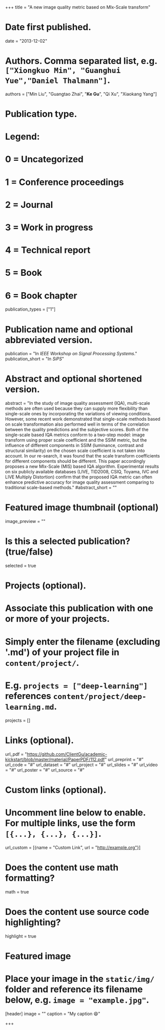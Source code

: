 +++
title = "A new image quality metric based on MIx-Scale transform"

# Date first published.
date = "2013-12-02"

# Authors. Comma separated list, e.g. `["Xiongkuo Min", "Guanghui Yue","Daniel Thalmann"]`.
authors = ["Min Liu", "Guangtao Zhai", "**Ke Gu**", "Qi Xu", "Xiaokang Yang"]
# Publication type.
# Legend:
# 0 = Uncategorized
# 1 = Conference proceedings
# 2 = Journal
# 3 = Work in progress
# 4 = Technical report
# 5 = Book
# 6 = Book chapter
publication_types = ["1"]

# Publication name and optional abbreviated version.
publication = "In *IEEE Workshop on Signal Processing Systems*."
publication_short = "In *SiPS*"

# Abstract and optional shortened version.
abstract = "In the study of image quality assessment (IQA), multi-scale methods are often used because they can supply more flexibility than single-scale ones by incorporating the variations of viewing conditions. However, some recent work demonstrated that single-scale methods based on scale transformation also performed well in terms of the correlation between the quality predictions and the subjective scores. Both of the single-scale based IQA metrics conform to a two-step model: image transform using proper scale coefficient and the SSIM metric, but the influence of different components in SSIM (luminance, contrast and structural similarity) on the chosen scale coefficient is not taken into account. In our re-search, it was found that the scale transform coefficients for different components should be different. This paper accordingly proposes a new MIx-Scale (MIS) based IQA algorithm. Experimental results on six publicly available databases (LIVE, TID2008, CSIQ, Toyama, IVC and LIVE Multiply Distortion) confirm that the proposed IQA metric can often enhance predictive accuracy for image quality assessment comparing to traditional scale-based methods."
#abstract_short = ""

# Featured image thumbnail (optional)
image_preview = ""

# Is this a selected publication? (true/false)
selected = true

# Projects (optional).
#   Associate this publication with one or more of your projects.
#   Simply enter the filename (excluding '.md') of your project file in `content/project/`.
#   E.g. `projects = ["deep-learning"]` references `content/project/deep-learning.md`.
projects = []

# Links (optional).
url_pdf = "https://github.com/ClientGu/academic-kickstart/blob/master/material/PaperPDF/112.pdf"
url_preprint = "#"
url_code = "#"
url_dataset = "#"
url_project = "#"
url_slides = "#"
url_video = "#"
url_poster = "#"
url_source = "#"

# Custom links (optional).
#   Uncomment line below to enable. For multiple links, use the form `[{...}, {...}, {...}]`.
 url_custom = [{name = "Custom Link", url = "http://example.org"}]

# Does the content use math formatting?
math = true

# Does the content use source code highlighting?
highlight = true

# Featured image
# Place your image in the `static/img/` folder and reference its filename below, e.g. `image = "example.jpg"`.
[header]
image = ""
caption = "My caption 😄"

+++
